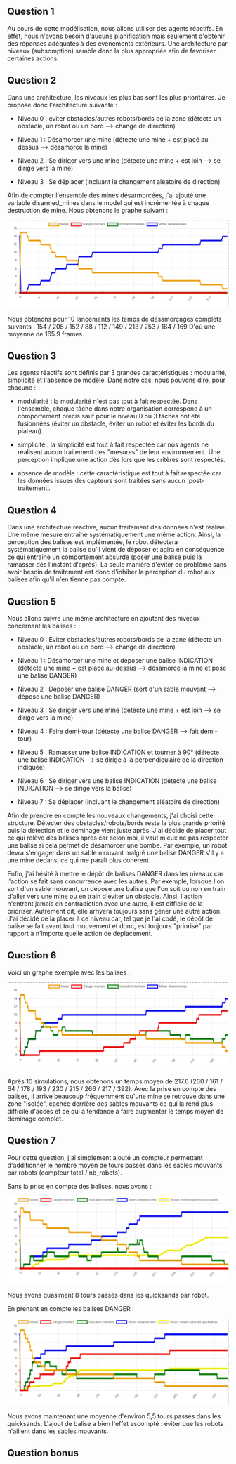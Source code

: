 ## Question 1

Au cours de cette modélisation, nous allons utiliser des agents réactifs. En effet, nous n'avons besoin d'aucune planification mais seulement d'obtenir des réponses adéquates à des événements extérieurs.
Une architecture par niveaux (subsomption) semble donc la plus appropriée afin de favoriser certaines actions.

## Question 2

Dans une architecture, les niveaux les plus bas sont les plus prioritaires. Je propose donc l'architecture suivante :

- Niveau 0 : éviter obstacles/autres robots/bords de la zone (détecte un obstacle, un robot ou un bord --> change de direction)

- Niveau 1 : Désamorcer une mine (détecte une mine + est placé au-dessus --> désamorce la mine)

- Niveau 2 : Se diriger vers une mine (détecte une mine + est loin --> se dirige vers la mine)

- Niveau 3 : Se déplacer (incluant le changement aléatoire de direction)


Afin de compter l'ensemble des mines désarmorcées, j'ai ajouté une variable disarmed_mines dans le model qui est incrémentée à chaque destruction de mine. Nous obtenons le graphe suivant :

![q2](q2.png)


Nous obtenons pour 10 lancements les temps de désamorçages complets suivants : 154 / 205 / 152 / 88 / 112 / 149 / 213 / 253 / 164 / 169
D'où une moyenne de 165.9 frames.


## Question 3

Les agents réactifs sont définis par 3 grandes caractéristiques : modularité, simplicité et l'absence de modèle. Dans notre cas, nous pouvons dire, pour chacune :

- modularité : la modularité n'est pas tout à fait respectée. Dans l'ensemble, chaque tâche dans notre organisation correspond à un comportement précis sauf pour le niveau 0 où 3 tâches ont été fusionnées (éviter un obstacle, éviter un robot et éviter les bords du plateau).

- simplicité : la simplicité est tout à fait respectée car nos agents ne réalisent aucun traitement des "mesures" de leur environnement. Une perception implique une action dès lors que les critères sont respectés.

- absence de modèle : cette caractéristique est tout à fait respectée car les données issues des capteurs sont traitées sans aucun 'post-traitement'.



## Question 4

Dans une architecture réactive, aucun traitement des données n'est réalisé. Une même mesure entraîne systématiquement une même action. Ainsi, la perception des balises est implémentée, le robot détectera systématiquement la balise qu'il vient de déposer et agira en conséquence ce qui entraîne un comportement absurde (poser une balise puis la ramasser dès l'instant d'après). 
La seule manière d'éviter ce problème sans avoir besoin de traitement est donc d'inhiber la perception du robot aux balises afin qu'il n'en tienne pas compte.

## Question 5

Nous allons suivre une même architecture en ajoutant des niveaux concernant les balises :

- Niveau 0 : Eviter obstacles/autres robots/bords de la zone (détecte un obstacle, un robot ou un bord --> change de direction)

- Niveau 1 : Désamorcer une mine et déposer une balise INDICATION (détecte une mine + est placé au-dessus --> désamorce la mine et pose une balise DANGER)

- Niveau 2 : Déposer une balise DANGER (sort d'un sable mouvant --> dépose une balise DANGER)

- Niveau 3 : Se diriger vers une mine (détecte une mine + est loin --> se dirige vers la mine)

- Niveau 4 : Faire demi-tour (détecte une balise DANGER --> fait demi-tour)

- Niveau 5 : Ramasser une balise INDICATION et tourner à 90° (détecte une balise INDICATION --> se dirige à la perpendiculaire de la direction indiquée)

- Niveau 6 : Se diriger vers une balise INDICATION (détecte une balise INDICATION --> se dirige vers la balise)

- Niveau 7 : Se déplacer (incluant le changement aléatoire de direction)

Afin de prendre en compte les nouveaux changements, j'ai choisi cette structure. Détecter des obstacles/robots/bords reste la plus grande priorité puis la détection et le déminage vient juste après. J'ai décidé de placer tout ce qui relève des balises après car selon moi, il vaut mieux ne pas respecter une balise si cela permet de désamorcer une bombe. Par exemple, un robot devra s'engager dans un sable mouvant malgré une balise DANGER s'il y a une mine dedans, ce qui me paraît plus cohérent.

Enfin, j'ai hésité à mettre le dépôt de balises DANGER dans les niveaux car l'action se fait sans concurrence avec les autres. Par exemple, lorsque l'on sort d'un sable mouvant, on dépose une balise que l'on soit ou non en train d'aller vers une mine ou en train d'éviter un obstacle. Ainsi, l'action n'entrant jamais en contradiction avec une autre, il est difficile de la prioriser. Autrement dit, elle arrivera toujours sans gêner une autre action. J'ai décidé de la placer à ce niveau car, tel que je l'ai codé, le dépôt de balise se fait avant tout mouvement et donc, est toujours "priorisé" par rapport à n'importe quelle action de déplacement.


## Question 6

Voici un graphe exemple avec les balises :

![q6](q6.png)

Après 10 simulations, nous obtenons un temps moyen de 217.6 (260 / 161 / 64 / 178 / 193 / 230 / 215 / 266 / 217 / 392). Avec la prise en compte des balises, il arrive beaucoup fréquemment qu'une mine se retrouve dans une zone "isolée", cachée derrière des sables mouvants ce qui la rend plus difficile d'accès et ce qui a tendance à faire augmenter le temps moyen de déminage complet.

## Question 7

Pour cette question, j'ai simplement ajouté un compteur permettant d'additionner le nombre moyen de tours passés dans les sables mouvants par robots (compteur total / nb_robots). 

Sans la prise en compte des balises, nous avons :

![q7_sans](q7_sans.png)

Nous avons quasiment 8 tours passés dans les quicksands par robot.



En prenant en compte les balises DANGER :

![q7_avec](q7_avec.png)

Nous avons maintenant une moyenne d'environ 5,5 tours passés dans les quicksands. L'ajout de balise a bien l'effet escompté : éviter que les robots n'aillent dans les sables mouvants.


## Question bonus

